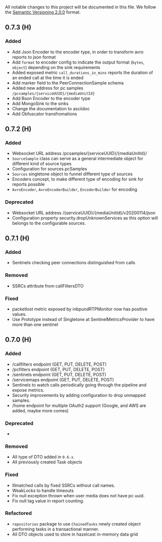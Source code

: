 All notable changes to this project will be documented in this file.
We follow the [Semantic Versioning 2.0.0](http://semver.org/) format.

## 0.7.3 (H)

### Added
 * Add Json Encoder to the encoder type, in order to transform avro reports to json format
 * Add `format` to encoder config to indicate the output format (`bytes`, `object`) depending on the sink requirements
 * Added exposed metric `call_durations_in_mins` reports the duration of an ended call at the time it is ended
 * Add marker field to the PeerConnectionSample schema
 * Added new address for pc samples `/pcsamples/{serviceUUID}/{mediaUnitId}`
 * Add Bson Encoder to the encoder type
 * Add MongoSink to the sinks
 * Change the documentation to asciidoc
 * Add Obfuscator transfromations

## 0.7.2 (H)

### Added
 * Websocket URL address /pcsamples/{serviceUUID}/{mediaUnitId}/
 * `SourceSample` class can serve as a general intermediate object for different kind of source types
 * Configuration for sources.pcSamples 
 * `Sources` singletone object to funnel different type of sources
 * Encoders concept, to make different type of encoding for sink for reports possible
 * `AvroEncoder`, `AvroEncoderBuilder`, `EncoderBuilder` for encoding
 

### Deprecated
 * Websocket URL address /{serviceUUID}/{mediaUnitId}/v20200114/json
 * Configuration property security.dropUnknownServices as this option will belongs to the configurable sources. 

## 0.7.1 (H)

### Added
 * Sentinels checking peer connections distinguished from calls

### Removed
 * SSRCs attribute from callFiltersDTO

### Fixed
 * packetlost metric exposed by inbpundRTPMonitor now has positive values. 
 * Use Prototype instead of Singletone at SentinelMetricsProvider to have more than one sentinel

## 0.7.0 (H)

### Added

 * /callfilters endpoint (GET, PUT, DELETE, POST)
 * /pcfilters endpoint (GET, PUT, DELETE, POST)
 * /sentinels endpoint (GET, PUT, DELETE, POST) 
 * /servicemaps endpoint (GET, PUT, DELETE, POST)
 * Sentinels to watch calls periodically going through the pipeline and expose metrics.
 * Security improvements by adding configuration to drop unmapped samples.
 * /home endpoint for multiple OAuth2 support (Google, and AWS are added, maybe more comes)

### Deprecated
 - 

### Removed
 * All type of DTO added in `0.6.x`.
 * All previously created Task objects


### Fixed
 * Illmatched calls by fixed SSRCs without call names.
 * WeakLocks to handle timeouts
 * Fix null exception thrown when user media does not have pc uuid.
 * Fix null tag value in report counting.

### Refactored
 * `repositories` package to use `ChainedTasks` newly created object performing tasks in a transactional manner.
 * All DTO objects used to store in hazelcast in-memory data grid

